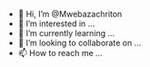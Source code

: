 - 👋 Hi, I’m @Mwebazachriton
- 👀 I’m interested in ...
- 🌱 I’m currently learning ...
- 💞️ I’m looking to collaborate on ...
- 📫 How to reach me ...

<!---
Mwebazachriton/Mwebazachriton is a ✨ special ✨ repository because its `README.md` (this file) appears on your GitHub profile.
You can click the Preview link to take a look at your changes.
--->
